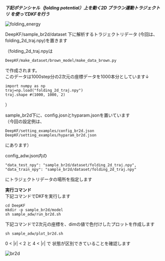 ***下記ポテンシャル（folding potential）上を動く2D ブラウン運動トラジェクトリ を使ってDKFを行う***

![folding_energy](https://user-images.githubusercontent.com/39581094/75623495-d2c93580-5bed-11ea-8e73-6e7b03f5b47b.png)  


DeepKF/sample_br2d/dataset 下に解析するトラジェクトリデータ (今回は、folding_2d_traj.npy)を置きます  
  
（folding_2d_traj.npyは 
```
DeepKF/make_dataset/brown_model/make_data_brown.py 
``` 
で作成されます。   
このデータは1000step分の2次元の座標データを1000本分としています↓   
```
import numpy as np
traj=np.load("folding_2d_traj.npy")
traj.shape #(1000, 1000, 2)
```
）　　

sample_br2d下に、config.josnとhyparam.jsonを置いています  
（今回の設定例は、  
```
DeepKF/setting_examples/config_br2d.json   
DeepKF/setting_examples/hyparam_br2d.json  
```
にあります）  

config_adw.json内の  
```
"data_test_npy": "sample_br2d/dataset/folding_2d_traj.npy",  
"data_train_npy": "sample_br2d/dataset/folding_2d_traj.npy"  
```
にトラジェクトリデータの場所を指定します  

**実行コマンド**   
下記コマンドでDKFを実行します   
   
```
cd DeepKF  
mkdir -p sample_br2d/model  
sh sample_adw/run_br2d.sh
```
   
下記コマンドで2次元の座標を、dimの値で色付けしたプロットを作成します   

```
sh sample_adw/plot_br2d.sh
```

0 < |r| < 2 と 4 < |r| で 状態が区別できていることを確認します



![br2d](https://user-images.githubusercontent.com/39581094/75623555-5be06c80-5bee-11ea-84e1-40f6c8a94aa3.png)
